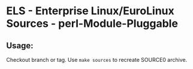 # ELS - Enterprise Linux/EuroLinux Sources - perl-Module-Pluggable
 
## Usage:
  Checkout branch or tag. Use `make sources` to recreate  SOURCE0 archive.
